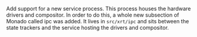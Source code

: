 Add support for a new service process. This process houses the hardware drivers
and compositor. In order to do this, a whole new subsection of Monado called ipc
was added. It lives in `src/xrt/ipc` and sits between the state trackers and
the service hosting the drivers and compositor.
